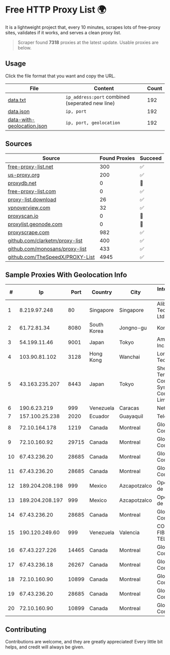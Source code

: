 
# Free HTTP Proxy List 🌍

It is a lightweight project that, every 10 minutes, scrapes lots of free-proxy sites, validates if it works, and serves a clean proxy list.


> Scraper found **7318** proxies at the latest update. Usable proxies are below.

## Usage

Click the file format that you want and copy the URL.


|File|Content|Count|
|----|-------|-----|
|[data.txt](https://raw.githubusercontent.com/themiralay/Proxy-List-World/master/data.txt)|`ip_address:port` combined (seperated new line)|192|
|[data.json](https://raw.githubusercontent.com/themiralay/Proxy-List-World/master/data.json)|`ip, port`|192|
|[data-with-geolocation.json](https://raw.githubusercontent.com/themiralay/Proxy-List-World/master/data-with-geolocation.json)|`ip, port, geolocation`|192|

## Sources

|Source|Found Proxies|Succeed|
|------|-------------|-------|
|[free-proxy-list.net](https://free-proxy-list.net)|300|✅|
|[us-proxy.org](https://www.us-proxy.org)|200|✅|
|[proxydb.net](http://proxydb.net)|0|🚫|
|[free-proxy-list.com](https://free-proxy-list.com/?page=&port=&type%5B%5D=http&type%5B%5D=https&up_time=0&search=Search)|0|✅|
|[proxy-list.download](https://www.proxy-list.download/HTTP)|26|✅|
|[vpnoverview.com](https://vpnoverview.com/privacy/anonymous-browsing/free-proxy-servers)|32|✅|
|[proxyscan.io](https://www.proxyscan.io)|0|🚫|
|[proxylist.geonode.com](https://proxylist.geonode.com/api/proxy-list?limit=300&page=1&sort_by=lastChecked&sort_type=desc&protocols=http,https)|0|🚫|
|[proxyscrape.com](https://api.proxyscrape.com/v2/?request=displayproxies&protocol=http&timeout=10000&country=all&ssl=all&anonymity=all)|982|✅|
|[github.com/clarketm/proxy-list](https://raw.githubusercontent.com/clarketm/proxy-list/master/proxy-list-raw.txt)|400|✅|
|[github.com/monosans/proxy-list](https://raw.githubusercontent.com/monosans/proxy-list/main/proxies/http.txt)|433|✅|
|[github.com/TheSpeedX/PROXY-List](https://raw.githubusercontent.com/TheSpeedX/PROXY-List/master/http.txt)|4945|✅|


## Sample Proxies With Geolocation Info

|#|Ip|Port|Country|City|Internet Service Provider|
|-|--|----|-------|----|-------------------------|
|1|8.219.97.248|80|Singapore|Singapore|Alibaba (US) Technology Co., Ltd.|
|2|61.72.81.34|8080|South Korea|Jongno-gu|Korea Telecom|
|3|54.199.11.46|9001|Japan|Tokyo|Amazon.com, Inc.|
|4|103.90.81.102|3128|Hong Kong|Wanchai|Lonlife Technology Co.|
|5|43.163.235.207|8443|Japan|Tokyo|Shenzhen Tencent Computer Systems Company Limited|
|6|190.6.23.219|999|Venezuela|Caracas|Net Uno|
|7|157.100.25.238|2020|Ecuador|Guayaquil|Telconet S.A|
|8|72.10.164.178|1219|Canada|Montreal|GloboTech Communications|
|9|72.10.160.92|29715|Canada|Montreal|GloboTech Communications|
|10|67.43.236.20|28685|Canada|Montreal|GloboTech Communications|
|11|67.43.236.20|28685|Canada|Montreal|GloboTech Communications|
|12|189.204.208.198|999|Mexico|Azcapotzalco|Operbes, S.A. de C.V.|
|13|189.204.208.197|999|Mexico|Azcapotzalco|Operbes, S.A. de C.V.|
|14|67.43.236.20|28685|Canada|Montreal|GloboTech Communications|
|15|190.120.249.60|999|Venezuela|Valencia|CORPORACION FIBEX TELECOM, C.A.|
|16|67.43.227.226|14465|Canada|Montreal|GloboTech Communications|
|17|67.43.236.18|26267|Canada|Montreal|GloboTech Communications|
|18|72.10.160.90|10899|Canada|Montreal|GloboTech Communications|
|19|67.43.236.20|28685|Canada|Montreal|GloboTech Communications|
|20|72.10.160.90|10899|Canada|Montreal|GloboTech Communications|



## Contributing

Contributions are welcome, and they are greatly appreciated! Every
little bit helps, and credit will always be given.

